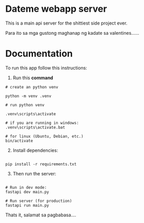 # Dateme webapp server

This is a main api server for the shittiest side project ever.

Para ito sa mga gustong maghanap ng kadate sa valentines......

# Documentation

To run this app follow this instructions:

1. Run this **command**

```shell
# create an python venv

python -m venv .venv

# run python venv

.venv\scripts\activate

# if you are running in windows:
.venv\scripts\activate.bat

# for linux (Ubuntu, Debian, etc.)
bin/activate

```
2. Install dependencies:

```shell

pip install -r requirements.txt

```

3. Then run the server:

```shell

# Run in dev mode:
fastapi dev main.py

# Run server (for production)
fastapi run main.py

```

Thats it, salamat sa pagbabasa....